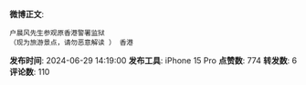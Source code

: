 **微博正文**: 
```
户晨风先生参观原香港警署监狱
（现为旅游景点，请勿恶意解读 ） 香港
```
**发布时间**: 2024-06-29 14:19:00
**发布工具**: iPhone 15 Pro
**点赞数**: 774
**转发数**: 6
**评论数**: 110
